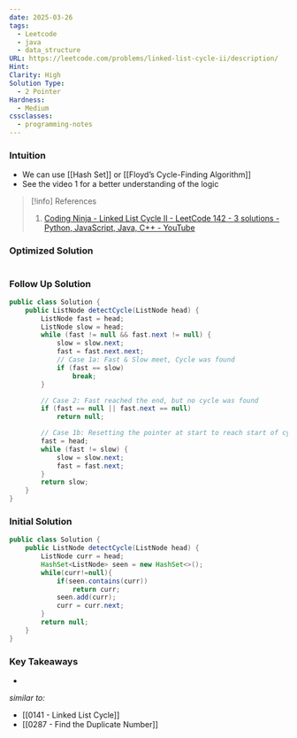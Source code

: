```yaml
---
date: 2025-03-26
tags:
  - Leetcode
  - java
  - data_structure
URL: https://leetcode.com/problems/linked-list-cycle-ii/description/
Hint: 
Clarity: High
Solution Type:
  - 2 Pointer
Hardness:
  - Medium
cssclasses:
  - programming-notes
---
```

### Intuition
- We can use [[Hash Set]] or [[Floyd’s Cycle-Finding Algorithm]]
- See the video 1 for a better understanding of the logic

> [!info] References
> 1. [Coding Ninja - Linked List Cycle II - LeetCode 142 - 3 solutions - Python, JavaScript, Java, C++ - YouTube](https://youtu.be/wzoNwa0eOm0)
### Optimized Solution
```java

```
### Follow Up Solution
```java
public class Solution {
    public ListNode detectCycle(ListNode head) {
        ListNode fast = head;
        ListNode slow = head;
        while (fast != null && fast.next != null) {
            slow = slow.next;
            fast = fast.next.next;
            // Case 1a: Fast & Slow meet, Cycle was found
            if (fast == slow)
                break;
        }

        // Case 2: Fast reached the end, but no cycle was found
        if (fast == null || fast.next == null)
            return null;

        // Case 1b: Resetting the pointer at start to reach start of cycle
        fast = head;
        while (fast != slow) {
            slow = slow.next;
            fast = fast.next;
        }
        return slow;
    }
}
```
### Initial Solution
```java title="HashSet Solution"
public class Solution {
    public ListNode detectCycle(ListNode head) {
        ListNode curr = head;
        HashSet<ListNode> seen = new HashSet<>();
        while(curr!=null){
            if(seen.contains(curr))
                return curr;
            seen.add(curr);
            curr = curr.next;
        }
        return null;
    }
}
```
### Key Takeaways
- 

*similar to:* 
- [[0141 - Linked List Cycle]]
- [[0287 - Find the Duplicate Number]] 